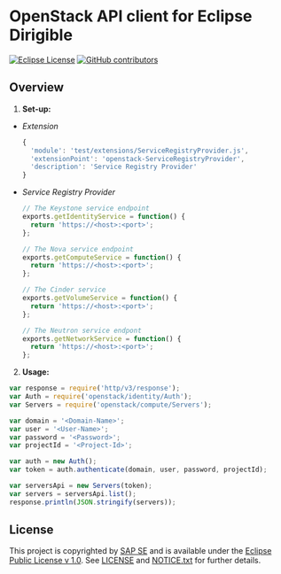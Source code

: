# OpenStack API client for Eclipse Dirigible

[![Eclipse License](http://img.shields.io/badge/license-Eclipse-brightgreen.svg)](LICENSE)
[![GitHub contributors](https://img.shields.io/github/contributors/dirigiblelabs/openstack_api.svg)](https://github.com/dirigiblelabs/openstack_api/graphs/contributors)

## Overview
1. **Set-up:**

- _Extension_
  ```javascript
  {
    'module': 'test/extensions/ServiceRegistryProvider.js',
    'extensionPoint': 'openstack-ServiceRegistryProvider',
    'description': 'Service Registry Provider'
  }
  ```
- _Service Registry Provider_
  ```javascript
  // The Keystone service endpoint
  exports.getIdentityService = function() {
    return 'https://<host>:<port>';
  };

  // The Nova service endpoint
  exports.getComputeService = function() {
    return 'https://<host>:<port>';
  };

  // The Cinder service
  exports.getVolumeService = function() {
    return 'https://<host>:<port>';
  };

  // The Neutron service endpont
  exports.getNetworkService = function() {
    return 'https://<host>:<port>';
  };
  ```
2. **Usage:**

```javascript
var response = require('http/v3/response');
var Auth = require('openstack/identity/Auth');
var Servers = require('openstack/compute/Servers');

var domain = '<Domain-Name>';
var user = '<User-Name>';
var password = '<Password>';
var projectId = '<Project-Id>';

var auth = new Auth();
var token = auth.authenticate(domain, user, password, projectId);

var serversApi = new Servers(token);
var servers = serversApi.list();
response.println(JSON.stringify(servers));
```

## License

This project is copyrighted by [SAP SE](http://www.sap.com/) and is available under the [Eclipse Public License v 1.0](https://www.eclipse.org/legal/epl-v10.html). See [LICENSE](LICENSE) and [NOTICE.txt](NOTICE.txt) for further details.
